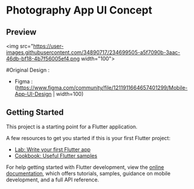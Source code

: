 # Photography App UI Concept

## Preview
<img src="https://user-images.githubusercontent.com/34890717/234699505-a5f7090b-3aac-46db-bf18-4b7f56005ef4.png width="100">


#Original Design :
- Figma : (https://www.figma.com/community/file/1211911664657401299/Mobile-App-UI-Design | width=100)


## Getting Started

This project is a starting point for a Flutter application.

A few resources to get you started if this is your first Flutter project:

- [Lab: Write your first Flutter app](https://docs.flutter.dev/get-started/codelab)
- [Cookbook: Useful Flutter samples](https://docs.flutter.dev/cookbook)

For help getting started with Flutter development, view the
[online documentation](https://docs.flutter.dev/), which offers tutorials,
samples, guidance on mobile development, and a full API reference.
